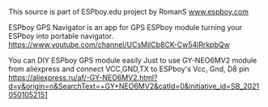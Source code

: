 This source is part of ESPboy.edu project by RomanS 
www.espboy.com

ESPboy GPS Navigator is an app for GPS ESPboy module turning your ESPboy into portable navigator.
https://www.youtube.com/channel/UCsMjlCb8CK-Cw54lRrkpbQw

You can DIY ESPboy GPS module easily
Just to use GY-NEO6MV2 module from aliexpress and connect VCC,GND,TX to ESPboy's Vcc, Gnd, D8 pin
https://aliexpress.ru/af/-GY-NEO6MV2.html?d=y&origin=n&SearchText=+GY+NEO6MV2&catId=0&initiative_id=SB_20210501052151
